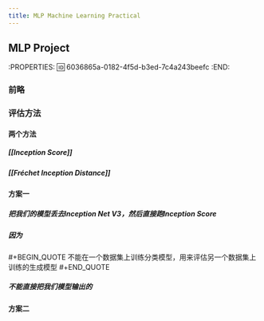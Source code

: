 ```yaml
---
title: MLP Machine Learning Practical
---
```


## MLP Project
:PROPERTIES:
:id: 6036865a-0182-4f5d-b3ed-7c4a243beefc
:END:
### 前略
### 评估方法
#### 两个方法
##### [[Inception Score]]
##### [[Fréchet Inception Distance]]
#### 方案一
##### 把我们的模型丢去Inception Net V3，然后直接跑Inception Score
##### 因为
 #+BEGIN_QUOTE
不能在一个数据集上训练分类模型，用来评估另一个数据集上训练的生成模型
#+END_QUOTE
##### 不能直接把我们模型输出的
#### 方案二
#####
